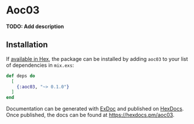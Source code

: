 # Aoc03

**TODO: Add description**

## Installation

If [available in Hex](https://hex.pm/docs/publish), the package can be installed
by adding `aoc03` to your list of dependencies in `mix.exs`:

```elixir
def deps do
  [
    {:aoc03, "~> 0.1.0"}
  ]
end
```

Documentation can be generated with [ExDoc](https://github.com/elixir-lang/ex_doc)
and published on [HexDocs](https://hexdocs.pm). Once published, the docs can
be found at <https://hexdocs.pm/aoc03>.

